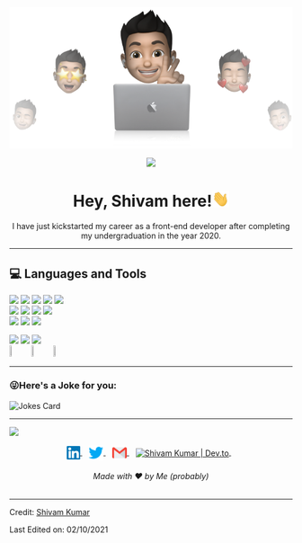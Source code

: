 <p align="center"><img src="https://raw.githubusercontent.com/KevinPatel04/KevinPatel04/master/cover-thompson.png"></p>
<p align="center"><img src="https://user-images.githubusercontent.com/50996696/135711385-d623a98f-311f-4ad2-ab9b-a008398eb77b.jpg"></p>


<h1 align="center">Hey, Shivam here!<img src="https://raw.githubusercontent.com/ABSphreak/ABSphreak/master/gifs/Hi.gif" width="30"> </h1>
<p align="center" width="150px"> I have just kickstarted my career as a front-end developer after completing my undergraduation in the year 2020. </p> 

------

## :computer: Languages and Tools

<p>
  <code><img width="15%" src="https://www.vectorlogo.zone/logos/javascript/javascript-ar21.svg"></code>
  <code><img width="15%" src="https://www.vectorlogo.zone/logos/typescriptlang/typescriptlang-ar21.svg"></code>
  <code><img width="15%" src="https://www.vectorlogo.zone/logos/reactjs/reactjs-ar21.svg"></code>
  <code><img width="7%" src="https://cdn.worldvectorlogo.com/logos/next-js.svg"></code>
  <code><img width="6%" src="https://cdn.worldvectorlogo.com/logos/graphql.svg"></code>
  <br />
  <code><img width="5%" src="https://cdn.worldvectorlogo.com/logos/html-1.svg"></code>
  <code><img width="5%" src="https://cdn.worldvectorlogo.com/logos/css-3.svg"></code>
  <code><img width="6%" src="https://cdn.worldvectorlogo.com/logos/material-ui-1.svg"></code>
  <code><img width="6%" src="https://cdn.worldvectorlogo.com/logos/styled-components-1.svg"></code>
  <br />
  <code><img width="15%" src="https://www.vectorlogo.zone/logos/mongodb/mongodb-ar21.svg"></code>
  <code><img width="15%" src="https://www.vectorlogo.zone/logos/expressjs/expressjs-ar21.svg"></code>
  <code><img width="15%" src="https://www.vectorlogo.zone/logos/nodejs/nodejs-ar21.svg"></code>
  <br />
  
  <code><img width="7%" src="https://cdn.worldvectorlogo.com/logos/java-4.svg"></code>
  <code><img width="15%" src="https://www.vectorlogo.zone/logos/python/python-ar21.svg"></code>
  <code><img width="7%" src ='https://raw.githubusercontent.com/rahulbanerjee26/githubAboutMeGenerator/main/icons/c.svg'></code>
  <br />
  <code><img width="7%" height="5%" src="https://cdn.worldvectorlogo.com/logos/visual-studio-code-1.svg"></code>
  <code><img width="7%" height="5%"  src="https://www.vectorlogo.zone/logos/npmjs/npmjs-ar21.svg"></code>
  <code><img width="7%" height="5%"  src="https://cdn.worldvectorlogo.com/logos/adobe-xd-1.svg"></code>
</p>

------

### 😜Here's a Joke for you:
<img align="center" src="https://readme-jokes.vercel.app/api" alt="Jokes Card" />

------
<img src='https://raw.githubusercontent.com/ShahriarShafin/ShahriarShafin/main/Assets/handshake.gif' width="100px">
<p align="center">
<a href="https://www.linkedin.com/in/shivam-kumar-1312771b5/" target="_blank">
  <img align="center" alt="Shivam Kumar | Linkedin" width="24px" src="https://github.com/SatYu26/SatYu26/blob/master/Assets/Linkedin.svg" />
</a> &nbsp;&nbsp;
<a href="https://twitter.com/_toxic_smiley" target="_blank">
  <img align="center" alt="Shivam Kumar | Twitter" width="26px" src="https://github.com/SatYu26/SatYu26/blob/master/Assets/Twitter.svg" />
</a> &nbsp;&nbsp;
<a href="mailto:smileyahivam3042@gmail.com" >
  <img align="center" alt="Shivam Kumar | Gmail" width="26px" src="https://github.com/SatYu26/SatYu26/blob/master/Assets/Gmail.svg" />
</a> &nbsp;&nbsp;
<a href="https://dev.to/smileyshivam" >
  <img align="center" alt="Shivam Kumar | Dev.to" width="26px" src="https://cdn.worldvectorlogo.com/logos/devto.svg" />
</a> &nbsp;&nbsp;
<p>

<h6 align="center">Made with ❤️ by Me (probably)</h6>

------
Credit: [Shivam Kumar](http://github.com/SmileyShivam)

Last Edited on: 02/10/2021
